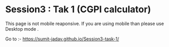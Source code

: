 # Session3 : Tak 1 (CGPI calculator)

This page is not mobile reaponsive. If you are using mobile than please use Desktop mode .

Go to :-  https://sumit-jadav.github.io/Session3-task-1/
